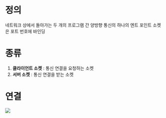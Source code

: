 # 정의
네트워크 상에서 돌아가는 두 개의 프로그램 간 양방향 통신의 하나의 엔트 포인트
소켓은 포트 번호에 바인딩

# 종류
1. **클라이언트 소켓** : 통신 연결을 요청하는 소켓
2. **서버 소켓** : 통신 연결을 받는 소켓

# 연결
![](https://i.imgur.com/Q4z8D6m.png)
